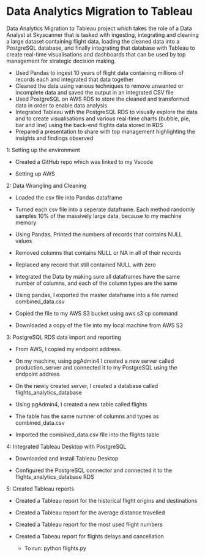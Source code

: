 # Data Analytics Migration to Tableau
Data Analytics Migration to Tableau project which takes the role of a Data Analyst at Skyscanner that is tasked with ingesting, integrating and cleaning a large dataset containing flight data, loading the cleaned data into a PostgreSQL database, and finally integrating that database with Tableau to create real-time visualisations and dashboards that can be used by top management for strategic decision making.
* Used Pandas to ingest 10 years of flight data containing millions of records each and integrated that data together
* Cleaned the data using various techniques to remove unwanted or incomplete data and saved the output in an integrated CSV file
* Used PostgreSQL on AWS RDS to store the cleaned and transformed data in order to enable data analysis
* Integrated Tableau with the PostgreSQL RDS to visually explore the data and to create visualisations and various real-time charts (bubble, pie, bar and line) using the back-end flights data stored in RDS
* Prepared a presentation to share with top management highlighting the insights and findings observed


1: Setting up the environment

* Created a GitHub repo which was linked to my Vscode

* Setting up AWS


2: Data Wrangling and Cleaning

*  Loaded the csv file into Pandas dataframe

* Turned each csv file into a seperate dataframe. Each method randomly samples 10% of the massively large data, because to my machine memory

* Using Pandas, Printed the numbers of records that contains NULL values

* Removed columns that contains NULL or NA in all of their records

* Replaced any record that still contained NULL with zero

* Integrated the Data by making sure all dataframes have the same number of columns, and each of the column types are the same

* Using pandas, I exported the master dataframe into a file named combined_data.csv

* Copied the file to my AWS S3 bucket using aws s3 cp command

* Downloaded a copy of the file into my local machine from AWS S3



3: PostgreSQL RDS data import and reporting

* From AWS, I copied my endpoint address.

* On my machine, using pgAdmin4 I created a new server called production_server and connected it to my PostgreSQL using the endpoint address

* On the newly created server, I created a database called flights_analytics_database

* Using pgAdmin4, I created a new table called flights

* The table has the same numner of columns and types as combined_data.csv

* Imported the combined_data.csv file into the flights table



4: Integrated Tableau Desktop with PostgreSQL 

* Downloaded and install Tableau Desktop

* Configured the PostgreSQL connector and connected it to the flights_analytics_database RDS



5: Created Tableau reports

* Created a Tableau report for the historical flight origins and destinations

* Created a Tableau report for the average distance travelled

* Created a Tableau report for the most used flight numbers

* Created a Tabeau report for flights delays and cancellation


     * To run: python flights.py



